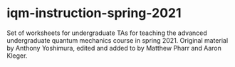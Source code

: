 # iqm-instruction-spring-2021

Set of worksheets for undergraduate TAs for teaching the advanced undergraduate quantum mechanics course in spring 2021. Original material by Anthony Yoshimura, edited and added to by Matthew Pharr and Aaron Kleger.
